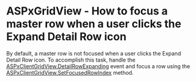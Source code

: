 # ASPxGridView - How to focus a master row when a user clicks the Expand Detail Row icon


<p>By default, a master row is not focused when a user clicks the Expand Detail Row icon. To accomplish this task, handle the <a href="http://documentation.devexpress.com/#AspNet/DevExpressWebASPxGridViewScriptsASPxClientGridView_DetailRowExpandingtopic"><u>ASPxClientGridView.DetailRowExpanding</u></a> event and focus a row using the <a href="http://documentation.devexpress.com/#AspNet/DevExpressWebASPxGridViewScriptsASPxClientGridView_SetFocusedRowIndextopic"><u>ASPxClientGridView.SetFocusedRowIndex</u></a> method.</p>

<br/>


